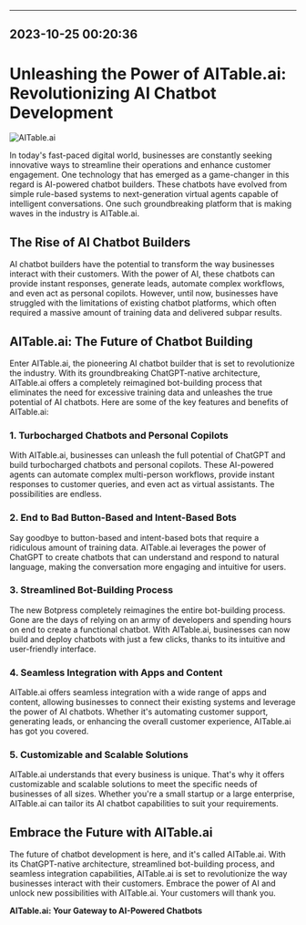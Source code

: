 

---------------------------------------------
2023-10-25 00:20:36
---------------------------------------------

# Unleashing the Power of AITable.ai: Revolutionizing AI Chatbot Development

![AITable.ai](https://assets-global.website-files.com/637e5037f3ef83b76dcfc8f9/641a008dfee3e89de2e1f9c1_Announcement%20blog%20-%20photo.png)

In today's fast-paced digital world, businesses are constantly seeking innovative ways to streamline their operations and enhance customer engagement. One technology that has emerged as a game-changer in this regard is AI-powered chatbot builders. These chatbots have evolved from simple rule-based systems to next-generation virtual agents capable of intelligent conversations. One such groundbreaking platform that is making waves in the industry is AITable.ai.

## The Rise of AI Chatbot Builders

AI chatbot builders have the potential to transform the way businesses interact with their customers. With the power of AI, these chatbots can provide instant responses, generate leads, automate complex workflows, and even act as personal copilots. However, until now, businesses have struggled with the limitations of existing chatbot platforms, which often required a massive amount of training data and delivered subpar results.

## AITable.ai: The Future of Chatbot Building

Enter AITable.ai, the pioneering AI chatbot builder that is set to revolutionize the industry. With its groundbreaking ChatGPT-native architecture, AITable.ai offers a completely reimagined bot-building process that eliminates the need for excessive training data and unleashes the true potential of AI chatbots. Here are some of the key features and benefits of AITable.ai:

### 1. Turbocharged Chatbots and Personal Copilots

With AITable.ai, businesses can unleash the full potential of ChatGPT and build turbocharged chatbots and personal copilots. These AI-powered agents can automate complex multi-person workflows, provide instant responses to customer queries, and even act as virtual assistants. The possibilities are endless.

### 2. End to Bad Button-Based and Intent-Based Bots

Say goodbye to button-based and intent-based bots that require a ridiculous amount of training data. AITable.ai leverages the power of ChatGPT to create chatbots that can understand and respond to natural language, making the conversation more engaging and intuitive for users.

### 3. Streamlined Bot-Building Process

The new Botpress completely reimagines the entire bot-building process. Gone are the days of relying on an army of developers and spending hours on end to create a functional chatbot. With AITable.ai, businesses can now build and deploy chatbots with just a few clicks, thanks to its intuitive and user-friendly interface.

### 4. Seamless Integration with Apps and Content

AITable.ai offers seamless integration with a wide range of apps and content, allowing businesses to connect their existing systems and leverage the power of AI chatbots. Whether it's automating customer support, generating leads, or enhancing the overall customer experience, AITable.ai has got you covered.

### 5. Customizable and Scalable Solutions

AITable.ai understands that every business is unique. That's why it offers customizable and scalable solutions to meet the specific needs of businesses of all sizes. Whether you're a small startup or a large enterprise, AITable.ai can tailor its AI chatbot capabilities to suit your requirements.

## Embrace the Future with AITable.ai

The future of chatbot development is here, and it's called AITable.ai. With its ChatGPT-native architecture, streamlined bot-building process, and seamless integration capabilities, AITable.ai is set to revolutionize the way businesses interact with their customers. Embrace the power of AI and unlock new possibilities with AITable.ai. Your customers will thank you.

**AITable.ai: Your Gateway to AI-Powered Chatbots**